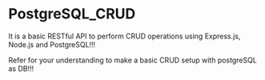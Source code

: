 # PostgreSQL_CRUD
It is a basic RESTful API to perform CRUD operations using Express.js, Node.js and PostgreSQL!!!

Refer for your understanding to make a basic CRUD setup with postgreSQL as DB!!!
